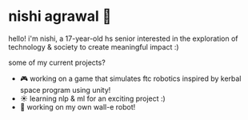 # nishi agrawal 🦕

hello! i'm nishi, a 17-year-old hs senior interested in the exploration of technology & society to create meaningful impact :)

some of my current projects?
- 🎮 working on a game that simulates ftc robotics inspired by kerbal space program using unity!
- ☀ learning nlp & ml for an exciting project :)
- 🤖 working on my own wall-e robot!
